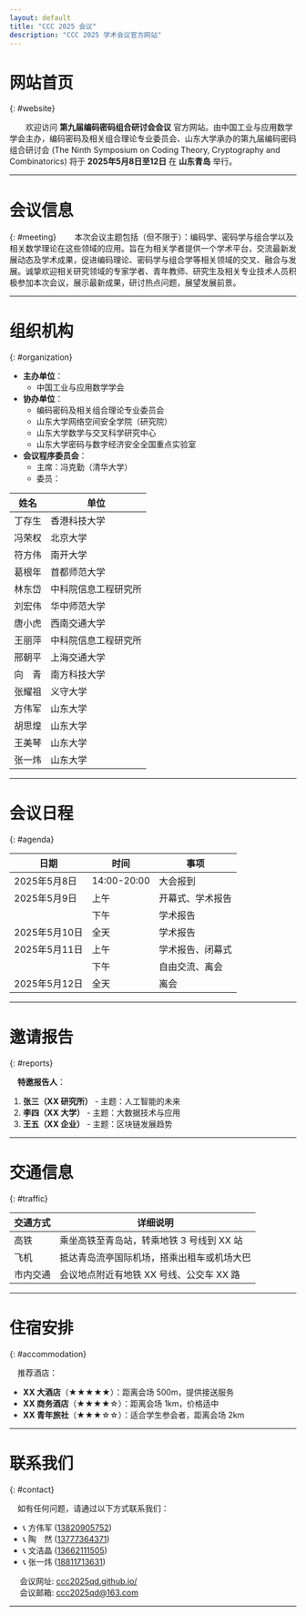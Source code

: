 ```yaml
---
layout: default
title: "CCC 2025 会议"
description: "CCC 2025 学术会议官方网站"
---
```


# 网站首页  
{: #website}

&emsp;&emsp;欢迎访问 **第九届编码密码组合研讨会会议** 官方网站。由中国工业与应用数学学会主办，编码密码及相关组合理论专业委员会、山东大学承办的第九届编码密码组合研讨会 (The Ninth Symposium on Coding Theory, Cryptography and Combinatorics) 将于 **2025年5月8日至12日** 在 **山东青岛** 举行。

---

# 会议信息  
{: #meeting}
&emsp;&emsp;本次会议主题包括（但不限于）：编码学、密码学与组合学以及相关数学理论在这些领域的应用。旨在为相关学者提供一个学术平台，交流最新发展动态及学术成果，促进编码理论、密码学与组合学等相关领域的交叉、融合与发展。诚挚欢迎相关研究领域的专家学者、青年教师、研究生及相关专业技术人员积极参加本次会议，展示最新成果，研讨热点问题，展望发展前景。

---

# 组织机构  
{: #organization}

- **主办单位**：
  - 中国工业与应用数学学会
- **协办单位**：
  - 编码密码及相关组合理论专业委员会
  - 山东大学网络空间安全学院（研究院）
  - 山东大学数学与交叉科学研究中心
  - 山东大学密码与数字经济安全全国重点实验室
- **会议程序委员会**：
  - 主席：冯克勤（清华大学）
  - 委员：

| 姓名     | 单位                          |
|----------|-------------------------------|
| 丁存生   | 香港科技大学                  |
| 冯荣权   | 北京大学                      |
| 符方伟   | 南开大学                      |
| 葛根年   | 首都师范大学                  |
| 林东岱   | 中科院信息工程研究所          |
| 刘宏伟   | 华中师范大学                  |
| 唐小虎   | 西南交通大学                  |
| 王丽萍   | 中科院信息工程研究所          |
| 邢朝平   | 上海交通大学                  |
| 向&emsp;青     | 南方科技大学                  |
| 张耀祖   | 义守大学                      |
| 方伟军   | 山东大学                      |
| 胡思煌   | 山东大学                      |
| 王美琴   | 山东大学                      |
| 张一炜   | 山东大学                      |


---

# 会议日程  
{: #agenda}

| 日期         | 时间          | 事项           |
|--------------|---------------|----------------|
| 2025年5月8日 | 14:00-20:00   | 大会报到        |
| 2025年5月9日 | 上午          | 开幕式、学术报告 |
|              | 下午          | 学术报告        |
| 2025年5月10日| 全天          | 学术报告        |
| 2025年5月11日| 上午          | 学术报告、闭幕式 |
|              | 下午          | 自由交流、离会  |
| 2025年5月12日| 全天          | 离会            |



---

# 邀请报告  
{: #reports}

&emsp;**特邀报告人**：

1. **张三（XX 研究所）** - 主题：人工智能的未来
2. **李四（XX 大学）** - 主题：大数据技术与应用
3. **王五（XX 企业）** - 主题：区块链发展趋势

---

# 交通信息  
{: #traffic}

| 交通方式    | 详细说明                             |
|-------------|--------------------------------------|
| 高铁        | 乘坐高铁至青岛站，转乘地铁 3 号线到 XX 站 |
| 飞机        | 抵达青岛流亭国际机场，搭乘出租车或机场大巴 |
| 市内交通    | 会议地点附近有地铁 XX 号线、公交车 XX 路   |

---

# 住宿安排  
{: #accommodation}

&emsp;推荐酒店：

- **XX 大酒店**（★★★★★）：距离会场 500m，提供接送服务
- **XX 商务酒店**（★★★★☆）：距离会场 1km，价格适中
- **XX 青年旅社**（★★★☆☆）：适合学生参会者，距离会场 2km

---

# 联系我们  
{: #contact}

&emsp;如有任何问题，请通过以下方式联系我们：

- 📞 方伟军 ([13820905752](tel:+8613820905752))
- 📞 陶&emsp;然 ([13777364371](tel:+8613777364371))
- 📞 文洁晶 ([13662111505](tel:+8613662111505))
- 📞 张一炜 ([18811713631](tel:+8618811713631))


&emsp; 会议网址: [ccc2025qd.github.io/](https://ccc2025qd.github.io/)   
&emsp; 会议邮箱: [ccc2025qd@163.com](mailto:ccc2025qd@163.com)

---
